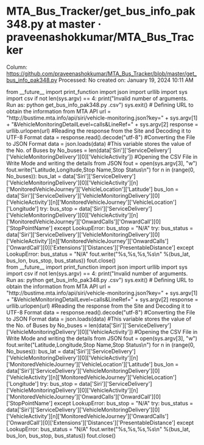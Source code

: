 # MTA_Bus_Tracker/get_bus_info_pak348.py at master · praveenashokkumar/MTA_Bus_Tracker

Column: https://github.com/praveenashokkumar/MTA_Bus_Tracker/blob/master/get_bus_info_pak348.py
Processed: No
created on: January 19, 2024 10:11 AM

<div _="@=1919,dis=none"><div _="@=1920,dis=none,[@=1921]"> from __future__ import print_function import json import urllib import sys import csv if not len(sys.argv) == 4: print("Invalid number of arguments. Run as: python get_bus_info_pak348.py <MTA_KEY> <BUS_LINE> <BUS_LINE>.csv") sys.exit() # Defining URL to obtain the information from MTA API url = "http://bustime.mta.info/api/siri/vehicle-monitoring.json?key=" + sys.argv[1] + "&VehicleMonitoringDetailLevel=calls&LineRef=" + sys.argv[2] response = urllib.urlopen(url) #Reading the response from the Site and Decoding it to UTF-8 Format data = response.read().decode("utf-8") #Converting the File to JSON Format data = json.loads(data) #This variable stores the value of the No. of Buses by No_buses = len(data['Siri']['ServiceDelivery']['VehicleMonitoringDelivery'][0]['VehicleActivity']) #Opening the CSV File in Write Mode and writing the details from JSON fout = open(sys.argv[3], "w") fout.write("Latitude,Longitude,Stop Name,Stop Status\n") for n in (range(0, No_buses)): bus_lat = data['Siri']['ServiceDelivery']['VehicleMonitoringDelivery'][0]['VehicleActivity'][n]['MonitoredVehicleJourney']['VehicleLocation']['Latitude'] bus_lon = data['Siri']['ServiceDelivery']['VehicleMonitoringDelivery'][0]['VehicleActivity'][n]['MonitoredVehicleJourney']['VehicleLocation']['Longitude'] try: bus_stop = data['Siri']['ServiceDelivery']['VehicleMonitoringDelivery'][0]['VehicleActivity'][n]['MonitoredVehicleJourney']['OnwardCalls']['OnwardCall'][0]['StopPointName'] except LookupError: bus_stop = "N/A" try: bus_status = data['Siri']['ServiceDelivery']['VehicleMonitoringDelivery'][0]['VehicleActivity'][n]['MonitoredVehicleJourney']['OnwardCalls']['OnwardCall'][0]['Extensions']['Distances']['PresentableDistance'] except LookupError: bus_status = "N/A" fout.write("%s,%s,%s,%s\n" %(bus_lat, bus_lon, bus_stop, bus_status)) fout.close() <br _="@=1922,dis=none"></div></div> from __future__ import print_function import json import urllib import sys import csv if not len(sys.argv) == 4: print("Invalid number of arguments. Run as: python get_bus_info_pak348.py <MTA_KEY> <BUS_LINE> <BUS_LINE>.csv") sys.exit() # Defining URL to obtain the information from MTA API url = "http://bustime.mta.info/api/siri/vehicle-monitoring.json?key=" + sys.argv[1] + "&VehicleMonitoringDetailLevel=calls&LineRef=" + sys.argv[2] response = urllib.urlopen(url) #Reading the response from the Site and Decoding it to UTF-8 Format data = response.read().decode("utf-8") #Converting the File to JSON Format data = json.loads(data) #This variable stores the value of the No. of Buses by No_buses = len(data['Siri']['ServiceDelivery']['VehicleMonitoringDelivery'][0]['VehicleActivity']) #Opening the CSV File in Write Mode and writing the details from JSON fout = open(sys.argv[3], "w") fout.write("Latitude,Longitude,Stop Name,Stop Status\n") for n in (range(0, No_buses)): bus_lat = data['Siri']['ServiceDelivery']['VehicleMonitoringDelivery'][0]['VehicleActivity'][n]['MonitoredVehicleJourney']['VehicleLocation']['Latitude'] bus_lon = data['Siri']['ServiceDelivery']['VehicleMonitoringDelivery'][0]['VehicleActivity'][n]['MonitoredVehicleJourney']['VehicleLocation']['Longitude'] try: bus_stop = data['Siri']['ServiceDelivery']['VehicleMonitoringDelivery'][0]['VehicleActivity'][n]['MonitoredVehicleJourney']['OnwardCalls']['OnwardCall'][0]['StopPointName'] except LookupError: bus_stop = "N/A" try: bus_status = data['Siri']['ServiceDelivery']['VehicleMonitoringDelivery'][0]['VehicleActivity'][n]['MonitoredVehicleJourney']['OnwardCalls']['OnwardCall'][0]['Extensions']['Distances']['PresentableDistance'] except LookupError: bus_status = "N/A" fout.write("%s,%s,%s,%s\n" %(bus_lat, bus_lon, bus_stop, bus_status)) fout.close()